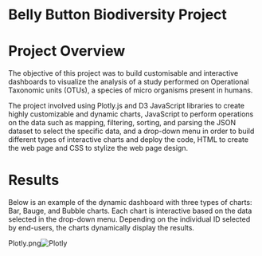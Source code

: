 # Belly Button Biodiversity Project

# Project Overview
The objective of this project was to build customisable and interactive dashboards to visualize the analysis of a study performed on Operational Taxonomic units (OTUs), a species of micro organisms present in humans.

The project involved using Plotly.js and D3 JavaScript libraries to create highly customizable and dynamic charts, JavaScript to perform operations on the data such as mapping, filtering, sorting, and parsing the JSON dataset to select the specific data, and a drop-down menu in order to build different types of interactive charts and deploy the code, HTML to create the web page and CSS to stylize the web page design. 

# Results

Below is an example of the dynamic dashboard with three types of charts: Bar, Bauge, and Bubble charts. Each chart is interactive based on the data selected in the drop-down menu. Depending on the individual ID selected by end-users, the charts dynamically display the results.


Plotly.png![Plotly](https://user-images.githubusercontent.com/80140082/120938091-100c5500-c6c6-11eb-8012-625b983594b4.png)
